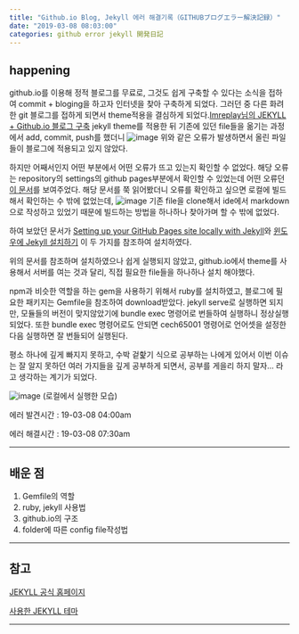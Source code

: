 ```yaml
---
title: "Github.io Blog, Jekyll 에러 해결기록（GITHUBブログエラー解決記録）"
date: "2019-03-08 08:03:00"
categories: github error jekyll 開発日記
---
```


## happening

github.io를 이용해 정적 블로그를 무료로, 그것도 쉽게 구축할 수 있다는 소식을 접하여 commit + bloging을 하고자 인터넷을 찾아 구축하게 되었다.
그러던 중 다른 화려한 git 블로그를 접하게 되면서 theme적용을 결심하게 되었다.[Imreplay님의 JEKYLL + Github.io 블로그 구축](https://imreplay.com/blogging/minimal-mistakes-%ED%85%8C%EB%A7%88%EB%A5%BC-%EC%9D%B4%EC%9A%A9%ED%95%B4-githubio-%EB%B8%94%EB%A1%9C%EA%B7%B8-%EA%B5%AC%EC%B6%95%ED%95%98%EA%B8%B0/)
jekyll theme를 적용한 뒤 기존에 있던 file들을 옮기는 과정에서 add, commit, push를 했더니
![image](https://user-images.githubusercontent.com/33077726/53994085-9139b200-4174-11e9-893b-67f862fe4fc8.png)
위와 같은 오류가 발생하면서 올린 파일들이 블로그에 적용되고 있지 않았다.

하지만 어째서인지 어떤 부분에서 어떤 오류가 뜨고 있는지 확인할 수 없었다.
해당 오류는 repository의 settings의 github pages부분에서 확인할 수 있었는데 어떤 오류던 [이 문서](https://help.github.com/en/articles/viewing-jekyll-build-error-messages)를 보여주었다.
해당 문서를 쭉 읽어봤더니 오류를 확인하고 싶으면 로컬에 빌드해서 확인하는 수 밖에 없었는데, ![image](https://user-images.githubusercontent.com/33077726/53994228-09a07300-4175-11e9-8c8f-05eb27dbf824.png)
기존 file을 clone해서 ide에서 markdown으로 작성하고 있었기 때문에
빌드하는 방법을 하나하나 찾아가며 할 수 밖에 없었다.

하여 보았던 문서가 [Setting up your GitHub Pages site locally with Jekyll](https://help.github.com/en/articles/setting-up-your-github-pages-site-locally-with-jekyll)와
[윈도우에 Jekyll 설치하기](https://shryu8902.github.io/_posts/2018-06-22-jekyll-on-windows/) 이 두 가지를 참조하여 설치하였다.

위의 문서를 참조하며 설치하였으나 쉽게 실행되지 않았고, github.io에서 theme를 사용해서 서버를 여는 것과 달리, 직접 필요한 file들을 하나하나 설치 해야했다.

npm과 비슷한 역할을 하는 gem을 사용하기 위해서 ruby를 설치하였고, 블로그에 필요한 패키지는 Gemfile을 참조하여 download받았다.
jekyll serve로 실행하면 되지만, 모듈들의 버전이 맞지않았기에 bundle exec 명령어로 번들하여 실행하니 정상실행 되었다.
또한 bundle exec 명령어로도 안되면 cech65001 명령어로 언어셋을 설정한 다음 실행하면 잘 번들되어 실행된다.

평소 하나에 깊게 빠지지 못하고, 수박 겉핥기 식으로 공부하는 나에게 있어서 이번 이슈는 잘 알지 못하던 여러 가지들을 깊게 공부하게 되면서,
공부를 게을리 하지 말자... 라고 생각하는 계기가 되었다.

![image](https://user-images.githubusercontent.com/33077726/53995174-99472100-4177-11e9-8045-59a117c969b3.png)
(로컬에서 실행한 모습)

에러 발견시간 : 19-03-08 04:00am

에러 해결시간 : 19-03-08 07:30am

---

## 배운 점

1. Gemfile의 역할
2. ruby, jekyll 사용법
3. github.io의 구조
4. folder에 따른 config file작성법

---

## 참고

[JEKYLL 공식 홈페이지](https://jekyllrb.com/)

[사용한 JEKYLL 테마](https://github.com/mmistakes/minimal-mistakes)

---
